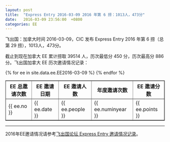 ```yaml
---
layout: post
title:  "Express Entry 2016-03-09 2016 年第 6 捞：1013人，473分"
date:   2016-03-09 23:56:00  +0800
categories: EE
---
```


飞出国：加拿大时间 2016-03-09，CIC 发布 Express Entry 2016 年第 6 捞（总第 29 捞），1013人，473分。

截止到现在加拿大 EE 累计捞取 39514 人，历次最低分 450 分，历次最高分 886分。飞出国加拿大 EE 历次邀请情况记录：

<table border = "1" cellpadding="1" cellspacing="0">
  <tr>
    <th>EE 总邀请次数</th>
    <th>EE 邀请日期</th>
    <th>EE 邀请人数</th>
    <th>年度邀请次数</th>
    <th>EE 邀请分数</th>
  </tr>
{% for ee in site.data.ee.EE2016-03-09 %}
<tr>
<td> {{ ee.no }} </td>
<td> {{ ee.date }} </td>
<td> {{ ee.people }} </td>
<td> {{ ee.numinyear }} </td>
<td> {{ ee.points }} </td>
</tr>
{% endfor %}
</table>

------

2016年EE邀请情况请参考<a href="http://bbs.fcgvisa.com/t/2016-express-entry-ita-ee/9588" target="_blank">飞出国论坛 Express Entry 邀请情况记录</a>。